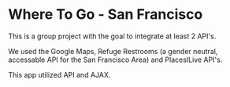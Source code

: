 # Where To Go - San Francisco

This is a group project with the goal to integrate at least 2 API's.

We used the Google Maps, Refuge Restrooms (a gender neutral, accessable API for the San Francisco Area) and PlacesILive API's.

This app utilized API and AJAX.
